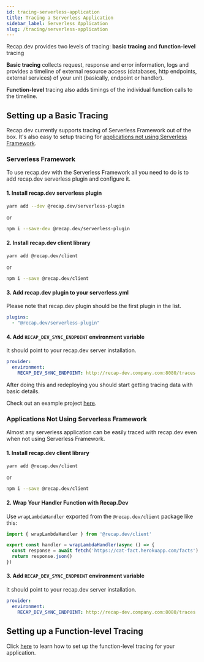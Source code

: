 ```yaml
---
id: tracing-serverless-application
title: Tracing a Serverless Application
sidebar_label: Serverless Application
slug: /tracing/serverless-application
---
```


Recap.dev provides two levels of tracing: **basic tracing** and **function-level** tracing

**Basic tracing** collects request, response and error information, logs and provides a timeline of external resource access (databases, http endpoints, external services) of your unit (basically, endpoint or handler).

**Function-level** tracing also adds timings of the individual function calls to the timeline.

## Setting up a Basic Tracing

Recap.dev currently supports tracing of Serverless Framework out of the box. 
It's also easy to setup tracing for [applications not using Serverless Framework](/docs/tracing/serverless-application#applications-not-using-serverless-framework).

### Serverless Framework

To use recap.dev with the Serverless Framework all you need to do is to add recap.dev
serverless plugin and configure it.

#### 1. Install recap.dev serverless plugin

```bash
yarn add --dev @recap.dev/serverless-plugin
```

or

```bash
npm i --save-dev @recap.dev/serverless-plugin
```

#### 2. Install recap.dev client library

```bash
yarn add @recap.dev/client
```

or

```bash
npm i --save @recap.dev/client
```

#### 3. Add recap.dev plugin to your serverless.yml

Please note that recap.dev plugin should be the first plugin in the list.

```yml
plugins:
  - "@recap.dev/serverless-plugin"
```

#### 4. Add `RECAP_DEV_SYNC_ENDPOINT` environment variable

It should point to your recap.dev server installation.

```yml
provider:
  environment:
    RECAP_DEV_SYNC_ENDPOINT: http://recap-dev.company.com:8080/traces
```

After doing this and redeploying you should start getting tracing data with basic details.

Check out an example project [here](https://github.com/infinite-cat/recap.dev-example-serverless-project).


### Applications Not Using Serverless Framework

Almost any serverless application can be easily traced with recap.dev even when not using Serverless Framework.

#### 1. Install recap.dev client library

```bash
yarn add @recap.dev/client
```

or

```bash
npm i --save @recap.dev/client
```


#### 2. Wrap Your Handler Function with Recap.Dev

Use `wrapLambdaHandler` exported from the `@recap.dev/client` package like this:

```js
import { wrapLambdaHandler } from '@recap.dev/client'

export const handler = wrapLambdaHandler(async () => {
  const response = await fetch('https://cat-fact.herokuapp.com/facts')
  return response.json()
})
```

#### 3. Add `RECAP_DEV_SYNC_ENDPOINT` environment variable

It should point to your recap.dev server installation.

```yml
provider:
  environment:
    RECAP_DEV_SYNC_ENDPOINT: http://recap-dev.company.com:8080/traces
```

## Setting up a Function-level Tracing

Click [here](/docs/tracing/function-level-tracing) to learn how to set up the function-level tracing for your application.

